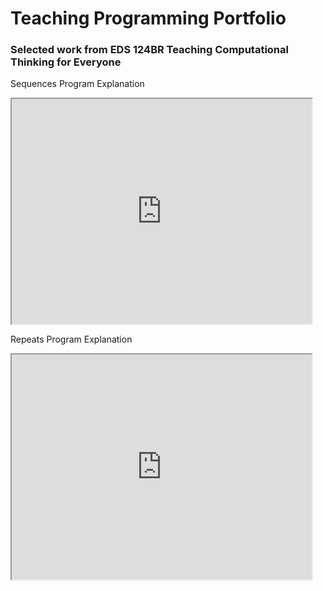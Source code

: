 
# Teaching Programming Portfolio

### Selected work from EDS 124BR Teaching Computational Thinking for Everyone

Sequences Program Explanation
<iframe src="https://drive.google.com/file/d/1b-yY1OEYXPpqFr-MWiv6-wSkCokPO-mc/preview" width="480" height="360" allow="autoplay"></iframe>

Repeats Program Explanation
<iframe src="https://drive.google.com/file/d/1D1oAlH5yYuxVlVJChOYMJsgRZZR9xqfE/preview" width="480" height="360" allow="autoplay"></iframe>
